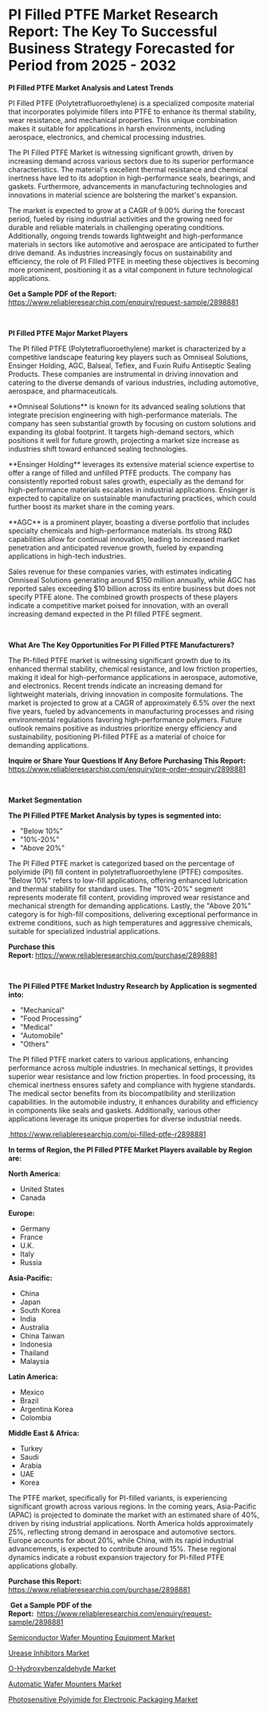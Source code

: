 <p><h1>PI Filled PTFE Market Research Report: The Key To Successful Business Strategy Forecasted for Period from 2025 - 2032</h1></p><p><strong>PI Filled PTFE Market Analysis and Latest Trends</strong></p>
<p><p>PI Filled PTFE (Polytetrafluoroethylene) is a specialized composite material that incorporates polyimide fillers into PTFE to enhance its thermal stability, wear resistance, and mechanical properties. This unique combination makes it suitable for applications in harsh environments, including aerospace, electronics, and chemical processing industries. </p><p>The PI Filled PTFE Market is witnessing significant growth, driven by increasing demand across various sectors due to its superior performance characteristics. The material's excellent thermal resistance and chemical inertness have led to its adoption in high-performance seals, bearings, and gaskets. Furthermore, advancements in manufacturing technologies and innovations in material science are bolstering the market's expansion.</p><p>The market is expected to grow at a CAGR of 9.00% during the forecast period, fueled by rising industrial activities and the growing need for durable and reliable materials in challenging operating conditions. Additionally, ongoing trends towards lightweight and high-performance materials in sectors like automotive and aerospace are anticipated to further drive demand. As industries increasingly focus on sustainability and efficiency, the role of PI Filled PTFE in meeting these objectives is becoming more prominent, positioning it as a vital component in future technological applications.</p></p>
<p><strong>Get a Sample PDF of the Report:&nbsp;</strong> <a href="https://www.reliableresearchiq.com/enquiry/request-sample/2898881?utm_campaign=1123&utm_medium=2&utm_source=Github&utm_content=ia&utm_term=15032025&utm_id=pi-filled-ptfe">https://www.reliableresearchiq.com/enquiry/request-sample/2898881</a></p>
<p>&nbsp;</p>
<p><strong>PI Filled PTFE Major Market Players</strong></p>
<p><p>The PI filled PTFE (Polytetrafluoroethylene) market is characterized by a competitive landscape featuring key players such as Omniseal Solutions, Ensinger Holding, AGC, Balseal, Teflex, and Fuxin Ruifu Antiseptic Sealing Products. These companies are instrumental in driving innovation and catering to the diverse demands of various industries, including automotive, aerospace, and pharmaceuticals.</p><p>**Omniseal Solutions** is known for its advanced sealing solutions that integrate precision engineering with high-performance materials. The company has seen substantial growth by focusing on custom solutions and expanding its global footprint. It targets high-demand sectors, which positions it well for future growth, projecting a market size increase as industries shift toward enhanced sealing technologies.</p><p>**Ensinger Holding** leverages its extensive material science expertise to offer a range of filled and unfilled PTFE products. The company has consistently reported robust sales growth, especially as the demand for high-performance materials escalates in industrial applications. Ensinger is expected to capitalize on sustainable manufacturing practices, which could further boost its market share in the coming years.</p><p>**AGC** is a prominent player, boasting a diverse portfolio that includes specialty chemicals and high-performance materials. Its strong R&D capabilities allow for continual innovation, leading to increased market penetration and anticipated revenue growth, fueled by expanding applications in high-tech industries.</p><p>Sales revenue for these companies varies, with estimates indicating Omniseal Solutions generating around $150 million annually, while AGC has reported sales exceeding $10 billion across its entire business but does not specify PTFE alone. The combined growth prospects of these players indicate a competitive market poised for innovation, with an overall increasing demand expected in the PI filled PTFE segment.</p></p>
<p>&nbsp;</p>
<p><strong>What Are The Key Opportunities For PI Filled PTFE Manufacturers?</strong></p>
<p><p>The PI-filled PTFE market is witnessing significant growth due to its enhanced thermal stability, chemical resistance, and low friction properties, making it ideal for high-performance applications in aerospace, automotive, and electronics. Recent trends indicate an increasing demand for lightweight materials, driving innovation in composite formulations. The market is projected to grow at a CAGR of approximately 6.5% over the next five years, fueled by advancements in manufacturing processes and rising environmental regulations favoring high-performance polymers. Future outlook remains positive as industries prioritize energy efficiency and sustainability, positioning PI-filled PTFE as a material of choice for demanding applications.</p></p>
<p><strong>Inquire or Share Your Questions If Any Before Purchasing This Report:</strong> <a href="https://www.reliableresearchiq.com/enquiry/pre-order-enquiry/2898881?utm_campaign=1123&utm_medium=2&utm_source=Github&utm_content=ia&utm_term=15032025&utm_id=pi-filled-ptfe">https://www.reliableresearchiq.com/enquiry/pre-order-enquiry/2898881</a></p>
<p>&nbsp;</p>
<p><strong>Market Segmentation</strong></p>
<p><strong>The PI Filled PTFE Market Analysis by types is segmented into:</strong></p>
<p><ul><li>"Below 10%"</li><li>"10%-20%"</li><li>"Above 20%"</li></ul></p>
<p><p>The PI Filled PTFE market is categorized based on the percentage of polyimide (PI) fill content in polytetrafluoroethylene (PTFE) composites. "Below 10%" refers to low-fill applications, offering enhanced lubrication and thermal stability for standard uses. The "10%-20%" segment represents moderate fill content, providing improved wear resistance and mechanical strength for demanding applications. Lastly, the "Above 20%" category is for high-fill compositions, delivering exceptional performance in extreme conditions, such as high temperatures and aggressive chemicals, suitable for specialized industrial applications.</p></p>
<p><strong>Purchase this Report:&nbsp;</strong><a href="https://www.reliableresearchiq.com/purchase/2898881?utm_campaign=1123&utm_medium=2&utm_source=Github&utm_content=ia&utm_term=15032025&utm_id=pi-filled-ptfe">https://www.reliableresearchiq.com/purchase/2898881</a></p>
<p>&nbsp;</p>
<p><strong>The PI Filled PTFE Market Industry Research by Application is segmented into:</strong></p>
<p><ul><li>"Mechanical"</li><li>"Food Processing"</li><li>"Medical"</li><li>"Automobile"</li><li>"Others"</li></ul></p>
<p><p>The PI filled PTFE market caters to various applications, enhancing performance across multiple industries. In mechanical settings, it provides superior wear resistance and low friction properties. In food processing, its chemical inertness ensures safety and compliance with hygiene standards. The medical sector benefits from its biocompatibility and sterilization capabilities. In the automobile industry, it enhances durability and efficiency in components like seals and gaskets. Additionally, various other applications leverage its unique properties for diverse industrial needs.</p></p>
<p><a href="https://www.reliableresearchiq.com/pi-filled-ptfe-r2898881?utm_campaign=1123&utm_medium=2&utm_source=Github&utm_content=ia&utm_term=15032025&utm_id=pi-filled-ptfe">&nbsp;https://www.reliableresearchiq.com/pi-filled-ptfe-r2898881</a></p>
<p><strong>In terms of Region, the PI Filled PTFE Market Players available by Region are:</strong></p>
<p>
    <p> <strong> North America: </strong>
        <ul>
            <li>United States</li>
            <li>Canada</li>
        </ul>
        </p> 
    <p> <strong> Europe: </strong>
        <ul>
            <li>Germany</li>
            <li>France</li>
            <li>U.K.</li>
            <li>Italy</li>
            <li>Russia</li>
        </ul>
        </p> 
    <p> <strong> Asia-Pacific: </strong>
        <ul>
            <li>China</li>
            <li>Japan</li>
            <li>South Korea</li>
            <li>India</li>
            <li>Australia</li>
            <li>China Taiwan</li>
            <li>Indonesia</li>
            <li>Thailand</li>
            <li>Malaysia</li>
        </ul>
        </p> 
    <p> <strong> Latin America: </strong>
        <ul>
            <li>Mexico</li>
            <li>Brazil</li>
            <li>Argentina Korea</li>
            <li>Colombia</li>
        </ul>
        </p> 
    <p> <strong> Middle East & Africa: </strong>
        <ul>
            <li>Turkey</li>
            <li>Saudi</li>
            <li>Arabia</li>
            <li>UAE</li>
            <li>Korea</li>
        </ul>
    </p>
    </p>
<p><p>The PTFE market, specifically for PI-filled variants, is experiencing significant growth across various regions. In the coming years, Asia-Pacific (APAC) is projected to dominate the market with an estimated share of 40%, driven by rising industrial applications. North America holds approximately 25%, reflecting strong demand in aerospace and automotive sectors. Europe accounts for about 20%, while China, with its rapid industrial advancements, is expected to contribute around 15%. These regional dynamics indicate a robust expansion trajectory for PI-filled PTFE applications globally.</p></p>
<p><strong>Purchase this Report: </strong><a href="https://www.reliableresearchiq.com/purchase/2898881?utm_campaign=1123&utm_medium=2&utm_source=Github&utm_content=ia&utm_term=15032025&utm_id=pi-filled-ptfe">https://www.reliableresearchiq.com/purchase/2898881</a></p>
<p>&nbsp;<strong>Get a Sample PDF of the Report:&nbsp;&nbsp;</strong><a href="https://www.reliableresearchiq.com/enquiry/request-sample/2898881?utm_campaign=1123&utm_medium=2&utm_source=Github&utm_content=ia&utm_term=15032025&utm_id=pi-filled-ptfe">https://www.reliableresearchiq.com/enquiry/request-sample/2898881</a></p>
<p><strong></strong></p>
<p><p><a href="https://github.com/puttslukis59/Market-Research-Report-List-1/blob/main/semiconductor-wafer-mounting-equipment-market.md?utm_campaign=1123&utm_medium=2&utm_source=Github&utm_content=ia&utm_term=15032025&utm_id=pi-filled-ptfe">Semiconductor Wafer Mounting Equipment Market</a></p><p><a href="https://github.com/foddekampo/Market-Research-Report-List-1/blob/main/urease-inhibitors-market.md?utm_campaign=1123&utm_medium=2&utm_source=Github&utm_content=ia&utm_term=15032025&utm_id=pi-filled-ptfe">Urease Inhibitors Market</a></p><p><a href="https://github.com/saribuissawi/Market-Research-Report-List-1/blob/main/o-hydroxybenzaldehyde-market.md?utm_campaign=1123&utm_medium=2&utm_source=Github&utm_content=ia&utm_term=15032025&utm_id=pi-filled-ptfe">O-Hydroxybenzaldehyde Market</a></p><p><a href="https://github.com/furnoirons9e/Market-Research-Report-List-1/blob/main/automatic-wafer-mounters-market.md?utm_campaign=1123&utm_medium=2&utm_source=Github&utm_content=ia&utm_term=15032025&utm_id=pi-filled-ptfe">Automatic Wafer Mounters Market</a></p><p><a href="https://github.com/vandelmanize/Market-Research-Report-List-1/blob/main/photosensitive-polyimide-for-electronic-packaging-market.md?utm_campaign=1123&utm_medium=2&utm_source=Github&utm_content=ia&utm_term=15032025&utm_id=pi-filled-ptfe">Photosensitive Polyimide for Electronic Packaging Market</a></p></p>